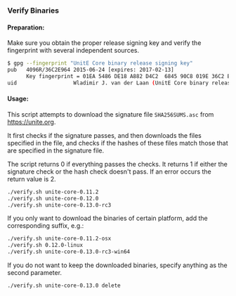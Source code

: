 ### Verify Binaries

#### Preparation:

Make sure you obtain the proper release signing key and verify the fingerprint with several independent sources.

```sh
$ gpg --fingerprint "UnitE Core binary release signing key"
pub   4096R/36C2E964 2015-06-24 [expires: 2017-02-13]
      Key fingerprint = 01EA 5486 DE18 A882 D4C2  6845 90C8 019E 36C2 E964
uid                  Wladimir J. van der Laan (UnitE Core binary release signing key) <laanwj@gmail.com>
```

#### Usage:

This script attempts to download the signature file `SHA256SUMS.asc` from https://unite.org.

It first checks if the signature passes, and then downloads the files specified in the file, and checks if the hashes of these files match those that are specified in the signature file.

The script returns 0 if everything passes the checks. It returns 1 if either the signature check or the hash check doesn't pass. If an error occurs the return value is 2.


```sh
./verify.sh unite-core-0.11.2
./verify.sh unite-core-0.12.0
./verify.sh unite-core-0.13.0-rc3
```

If you only want to download the binaries of certain platform, add the corresponding suffix, e.g.:

```sh
./verify.sh unite-core-0.11.2-osx
./verify.sh 0.12.0-linux
./verify.sh unite-core-0.13.0-rc3-win64
```

If you do not want to keep the downloaded binaries, specify anything as the second parameter.

```sh
./verify.sh unite-core-0.13.0 delete
```
